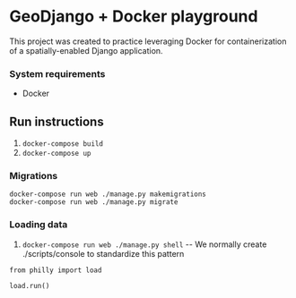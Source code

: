 # GeoDjango + Docker playground

This project was created to practice leveraging Docker for containerization of a spatially-enabled Django application.


### System requirements

- Docker

## Run instructions

1) `docker-compose build`
2) `docker-compose up`


### Migrations
```
docker-compose run web ./manage.py makemigrations
docker-compose run web ./manage.py migrate
```

### Loading data
1) `docker-compose run web ./manage.py shell` -- We normally create ./scripts/console to standardize this pattern
```
from philly import load

load.run()
```
